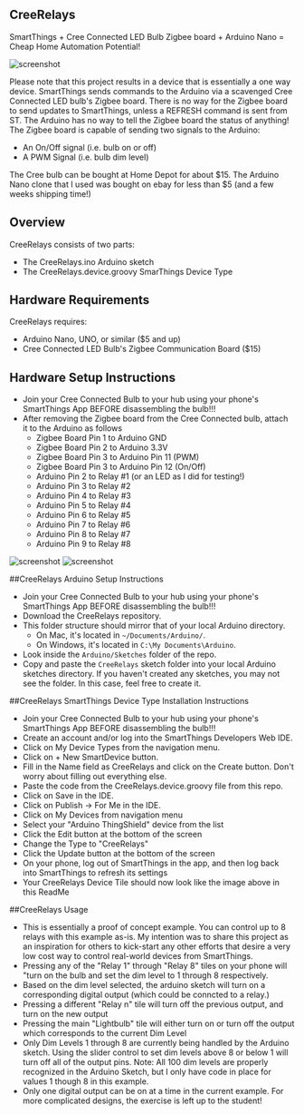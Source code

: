 ## CreeRelays
SmartThings + Cree Connected LED Bulb Zigbee board  + Arduino Nano = Cheap Home Automation Potential!

![screenshot](https://cloud.githubusercontent.com/assets/5206084/7218055/286858f2-e625-11e4-9c2b-8b85c7f28f00.PNG)

Please note that this project results in a device that is essentially a one way device.  SmartThings sends commands to the Arduino via a scavenged Cree Connected LED bulb's Zigbee board.  There is no way for the Zigbee board to send updates to SmartThings, unless a REFRESH command is sent from ST.  The Arduino has no way to tell the Zigbee board the status of anything!  The Zigbee board is capable of sending two signals to the Arduino:
- An On/Off signal (i.e. bulb on or off)
- A PWM Signal (i.e. bulb dim level)

The Cree bulb can be bought at Home Depot for about $15.  The Arduino Nano clone that I used was bought on ebay for less than $5 (and a few weeks shipping time!)

## Overview
CreeRelays consists of two parts:
- The CreeRelays.ino Arduino sketch
- The CreeRelays.device.groovy SmarThings Device Type


## Hardware Requirements
CreeRelays requires:
- Arduino Nano, UNO, or similar ($5 and up)
- Cree Connected LED Bulb's Zigbee Communication Board ($15)

## Hardware Setup Instructions
- Join your Cree Connected Bulb to your hub using your phone's SmartThings App BEFORE disassembling the bulb!!!
- After removing the Zigbee board from the Cree Connected bulb, attach it to the Arduino as follows
  - Zigbee Board Pin 1 to Arduino GND
  - Zigbee Board Pin 2 to Arduino 3.3V
  - Zigbee Board Pin 3 to Arduino Pin 11 (PWM)
  - Zigbee Board Pin 3 to Arduino Pin 12 (On/Off)
  - Arduino Pin 2 to Relay #1 (or an LED as I did for testing!)
  - Arduino Pin 3 to Relay #2 
  - Arduino Pin 4 to Relay #3 
  - Arduino Pin 5 to Relay #4
  - Arduino Pin 6 to Relay #5
  - Arduino Pin 7 to Relay #6
  - Arduino Pin 8 to Relay #7
  - Arduino Pin 9 to Relay #8

![screenshot](https://cloud.githubusercontent.com/assets/5206084/7218058/35927de6-e625-11e4-8915-0ff51ccc8f30.JPG)
![screenshot](https://cloud.githubusercontent.com/assets/5206084/7218060/3bc030aa-e625-11e4-81d7-e59e2e75df42.JPG)


##CreeRelays Arduino Setup Instructions
- Join your Cree Connected Bulb to your hub using your phone's SmartThings App BEFORE disassembling the bulb!!!
- Download the CreeRelays repository.
- This folder structure should mirror that of your local Arduino directory. 
  - On Mac, it's located in `~/Documents/Arduino/`.
  - On Windows, it's located in `C:\My Documents\Arduino`.
- Look inside the `Arduino/Sketches` folder of the repo.
- Copy and paste the `CreeRelays` sketch folder into your local Arduino sketches directory. If you haven't created any sketches, you may not see the folder. In this case, feel free to create it.


##CreeRelays SmartThings Device Type Installation Instructions
- Join your Cree Connected Bulb to your hub using your phone's SmartThings App BEFORE disassembling the bulb!!!
- Create an account and/or log into the SmartThings Developers Web IDE.
- Click on My Device Types from the navigation menu.
- Click on  + New SmartDevice button.
- Fill in the Name field as CreeRelays and click on the Create button. Don't worry about filling out everything else.
- Paste the code from the CreeRelays.device.groovy file from this repo.
- Click on  Save  in the IDE.
- Click on  Publish -> For Me  in the IDE.
- Click on My Devices from navigation menu
- Select your "Arduino ThingShield" device from the list
- Click the Edit button at the bottom of the screen
- Change the Type to "CreeRelays"
- Click the Update button at the bottom of the screen
- On your phone, log out of SmartThings in the app, and then log back into SmartThings to refresh its settings
- Your CreeRelays Device Tile should now look like the image above in this ReadMe

##CreeRelays Usage
- This is essentially a proof of concept example.  You can control up to 8 relays with this example as-is.  My intention was to share this project as an inspiration for others to kick-start any other efforts that desire a very low cost way to control real-world devices from SmartThings.
- Pressing any of the "Relay 1" through "Relay 8" tiles on your phone will "turn on the bulb and set the dim level to 1 through 8 respectively.
- Based on the dim level selected, the arduino sketch will turn on a corresponding digital output (which could be conncted to a relay.)
- Pressing a different "Relay n" tile will turn off the previous output, and turn on the new output
- Pressing the main "Lightbulb" tile will either turn on or turn off the output which corresponds to the current Dim Level
- Only Dim Levels 1 through 8 are currently being handled by the Arduino sketch.  Using the slider control to set dim levels above 8 or below 1 will turn off all of the output pins.  Note: All 100 dim levels are properly recognized in the Arduino Sketch, but I only have code in place for values 1 though 8 in this example.
- Only one digital output can be on at a time in the current example.  For more complicated designs, the exercise is left up to the student!




